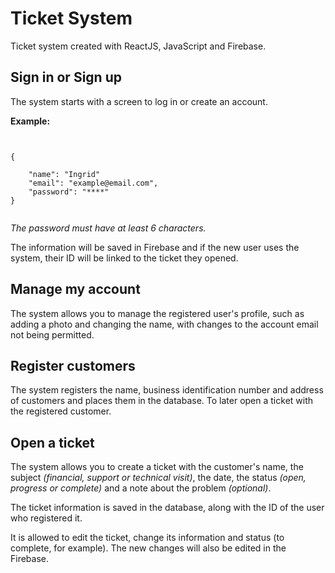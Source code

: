 # Ticket System
Ticket system created with ReactJS, JavaScript and Firebase.

## Sign in or Sign up
The system starts with a screen to log in or create an account.  

**Example:**
```


{

    "name": "Ingrid"
    "email": "example@email.com",
    "password": "****"
}


```

_The password must have at least 6 characters._  

The information will be saved in Firebase and if the new user uses the system, their ID will be linked to the ticket they opened.

## Manage my account

The system allows you to manage the registered user's profile, such as adding a photo and changing the name, with changes to the account email not being permitted.

## Register customers

The system registers the name, business identification number and address of customers and places them in the database. To later open a ticket with the registered customer.

## Open a ticket

The system allows you to create a ticket with the customer's name, the subject _(financial, support or technical visit)_, the date, the status _(open, progress or complete)_ and a note about the problem _(optional)_.

The ticket information is saved in the database, along with the ID of the user who registered it.

It is allowed to edit the ticket, change its information and status (to complete, for example). The new changes will also be edited in the Firebase.
